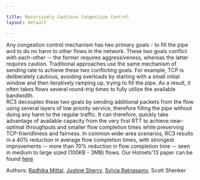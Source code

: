 ```yaml
---

title: Recursively Cautious Congestion Control
layout: default

---
```

Any congestion control mechanism has two primary goals - to fill the pipe and to do no harm to other flows in the network. These two goals conflict with each-other -- the former requires aggressiveness, whereas the latter requires caution. Traditional approaches use the same mechanism of sending rate to achieve these two conflicting goals. For example, TCP is deliberately cautious, avoiding overloads by starting with a small initial window and then iteratively ramping up, trying to fill the pipe.  As a result, it often takes flows several round-trip times to fully utilize the available bandwidth.  
RC3 decouples these two goals by sending additional packets from the flow using several layers of low priority service, therefore filling the pipe without doing any harm to the regular traffic. 
It can therefore, quickly take advantage of available capacity from the very first RTT to achieve near-optimal throughputs and smaller flow completion times while preserving TCP-friendliness  and fairness.
In common wide-area scenarios, RC3 results in a 40\% reduction in average flow completion times, with strongest improvements -- more than 70\% reduction in flow completion time -- seen in medium to large sized (100KB - 3MB) flows.
Our Hotnets'13 paper can be found [here](http://conferences.sigcomm.org/hotnets/2013/papers/hotnets-final19.pdf)

Authors: [Radhika Mittal](http://www.eecs.berkeley.edu/~radhika/), [Justine
Sherry](http://www.eecs.berkeley.edu/~justine/), [Sylvia Ratnasamy](http://www.eecs.berkeley.edu/~sylvia), Scott Shenker
